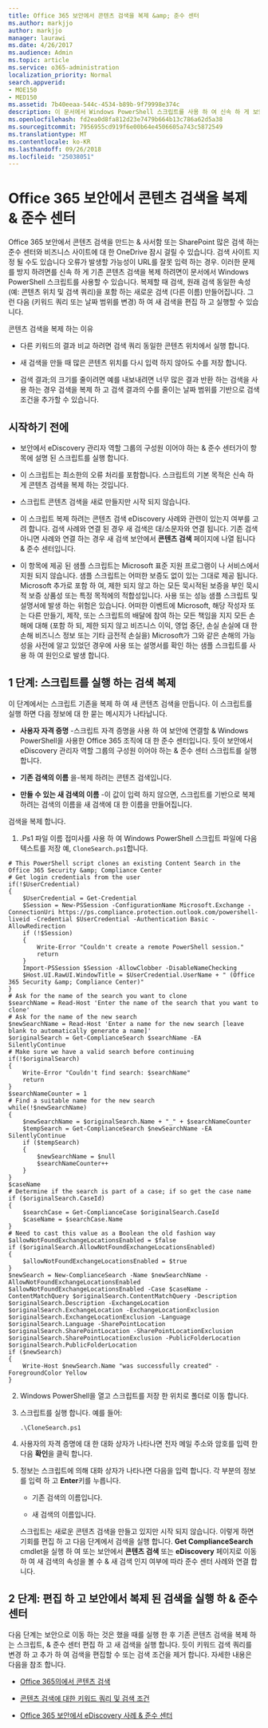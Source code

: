 ```yaml
---
title: Office 365 보안에서 콘텐츠 검색을 복제 &amp; 준수 센터
ms.author: markjjo
author: markjjo
manager: laurawi
ms.date: 4/26/2017
ms.audience: Admin
ms.topic: article
ms.service: o365-administration
localization_priority: Normal
search.appverid:
- MOE150
- MED150
ms.assetid: 7b40eeaa-544c-4534-b89b-9f79998e374c
description: 이 문서에서 Windows PowerShell 스크립트를 사용 하 여 신속 하 게 보안에서 기존 콘텐츠 검색을 복제 &amp; Compliane 센터 검색 합니다. 복제할 때 검색, 원래 검색 같은 속성을 포함 하는 새로운 검색 (새 이름) 만들어집니다. 그런 다음 (키워드 쿼리 또는 날짜 범위)을 변경 하 여 새 검색을 편집 하 고 스크립트를 실행 수 있습니다.
ms.openlocfilehash: fd2ea0d8fa812d23e7479b664b13c786a62d5a38
ms.sourcegitcommit: 7956955cd919f6e00b64e4506605a743c5872549
ms.translationtype: MT
ms.contentlocale: ko-KR
ms.lasthandoff: 09/26/2018
ms.locfileid: "25038051"
---
```

# <a name="clone-a-content-search-in-the-office-365-security-amp-compliance-center"></a>Office 365 보안에서 콘텐츠 검색을 복제 &amp; 준수 센터

Office 365 보안에서 콘텐츠 검색을 만드는 &amp; 사서함 또는 SharePoint 많은 검색 하는 준수 센터와 비즈니스 사이트에 대 한 OneDrive 잠시 걸릴 수 있습니다. 검색 사이트 지정 될 수도 있습니다 오류가 발생할 가능성이 URL를 잘못 입력 하는 경우. 이러한 문제를 방지 하려면를 신속 하 게 기존 콘텐츠 검색을 복제 하려면이 문서에서 Windows PowerShell 스크립트를 사용할 수 있습니다. 복제할 때 검색, 원래 검색 동일한 속성 (예: 콘텐츠 위치 및 검색 쿼리)을 포함 하는 새로운 검색 (다른 이름) 만들어집니다. 그런 다음 (키워드 쿼리 또는 날짜 범위를 변경) 하 여 새 검색을 편집 하 고 실행할 수 있습니다.
  
콘텐츠 검색을 복제 하는 이유
  
- 다른 키워드의 결과 비교 하려면 검색 쿼리 동일한 콘텐츠 위치에서 실행 합니다.
    
- 새 검색을 만들 때 많은 콘텐츠 위치를 다시 입력 하지 않아도 수를 저장 합니다.
    
- 검색 결과;의 크기를 줄이려면 예를 내보내려면 너무 많은 결과 반환 하는 검색을 사용 하는 경우 검색을 복제 하 고 검색 결과의 수를 줄이는 날짜 범위를 기반으로 검색 조건을 추가할 수 있습니다.
  
## <a name="before-you-begin"></a>시작하기 전에

- 보안에서 eDiscovery 관리자 역할 그룹의 구성원 이어야 하는 &amp; 준수 센터가이 항목에 설명 된 스크립트를 실행 합니다.
    
- 이 스크립트는 최소한의 오류 처리를 포함합니다. 스크립트의 기본 목적은 신속 하 게 콘텐츠 검색을 복제 하는 것입니다.
    
- 스크립트 콘텐츠 검색을 새로 만들지만 시작 되지 않습니다.
    
- 이 스크립트 복제 하려는 콘텐츠 검색 eDiscovery 사례와 관련이 있는지 여부를 고려 합니다. 검색 사례와 연결 된 경우 새 검색은 대/소문자와 연결 됩니다. 기존 검색 아니면 사례와 연결 하는 경우 새 검색 보안에서 **콘텐츠 검색** 페이지에 나열 됩니다 &amp; 준수 센터입니다. 
    
- 이 항목에 제공 된 샘플 스크립트는 Microsoft 표준 지원 프로그램이 나 서비스에서 지원 되지 않습니다. 샘플 스크립트는 어떠한 보증도 없이 있는 그대로 제공 됩니다. Microsoft 추가로 포함 하 여, 제한 되지 않고 하는 모든 묵시적된 보증을 부인 묵시적 보증 상품성 또는 특정 목적에의 적합성입니다. 사용 또는 성능 샘플 스크립트 및 설명서에 발생 하는 위험은 있습니다. 어떠한 이벤트에 Microsoft, 해당 작성자 또는 다른 만들기, 제작, 또는 스크립트의 배달에 참여 하는 모든 책임을 지지 모든 손해에 대해 (포함 하 되, 제한 되지 않고 비즈니스 이익, 영업 중단, 손실 손실에 대 한 손해 비즈니스 정보 또는 기타 금전적 손실을) Microsoft가 그와 같은 손해의 가능성을 사전에 알고 있었던 경우에 사용 또는 설명서를 확인 하는 샘플 스크립트를 사용 하 여 원인으로 발생 합니다.
  
## <a name="step-1-run-the-script-to-clone-a-search"></a>1 단계: 스크립트를 실행 하는 검색 복제

이 단계에서는 스크립트 기존을 복제 하 여 새 콘텐츠 검색을 만듭니다. 이 스크립트를 실행 하면 다음 정보에 대 한 묻는 메시지가 나타납니다.
  
- **사용자 자격 증명** -스크립트 자격 증명을 사용 하 여 보안에 연결할 &amp; Windows PowerShell을 사용한 Office 365 조직에 대 한 준수 센터입니다. 듯이 보안에서 eDiscovery 관리자 역할 그룹의 구성원 이어야 하는 &amp; 준수 센터 스크립트를 실행 합니다. 
    
- **기존 검색의 이름** 을-복제 하려는 콘텐츠 검색입니다. 
    
- **만들 수 있는 새 검색의 이름** -이 값이 입력 하지 않으면, 스크립트를 기반으로 복제 하려는 검색의 이름을 새 검색에 대 한 이름을 만들어집니다. 
    
검색을 복제 합니다.
  
1. .Ps1 파일 이름 접미사를 사용 하 여 Windows PowerShell 스크립트 파일에 다음 텍스트를 저장 예, `CloneSearch.ps1`합니다.
    
  ```
  # This PowerShell script clones an existing Content Search in the Office 365 Security &amp; Compliance Center
  # Get login credentials from the user
  if(!$UserCredential)
  {
      $UserCredential = Get-Credential
      $Session = New-PSSession -ConfigurationName Microsoft.Exchange -ConnectionUri https://ps.compliance.protection.outlook.com/powershell-liveid -Credential $UserCredential -Authentication Basic -AllowRedirection
      if (!$Session)
      {
          Write-Error "Couldn't create a remote PowerShell session."
          return
      }
      Import-PSSession $Session -AllowClobber -DisableNameChecking
      $Host.UI.RawUI.WindowTitle = $UserCredential.UserName + " (Office 365 Security &amp; Compliance Center)"
  }
  # Ask for the name of the search you want to clone
  $searchName = Read-Host 'Enter the name of the search that you want to clone'
  # Ask for the name of the new search
  $newSearchName = Read-Host 'Enter a name for the new search [leave blank to automatically generate a name]'
  $originalSearch = Get-ComplianceSearch $searchName -EA SilentlyContinue
  # Make sure we have a valid search before continuing
  if(!$originalSearch)
  {
      Write-Error "Couldn't find search: $searchName"
      return
  }
  $searchNameCounter = 1
  # Find a suitable name for the new search
  while(!$newSearchName)
  {
      $newSearchName = $originalSearch.Name + "_" + $searchNameCounter
      $tempSearch = Get-ComplianceSearch $newSearchName -EA SilentlyContinue
      if ($tempSearch)
      {
          $newSearchName = $null
          $searchNameCounter++
      }
  }
  $caseName
  # Determine if the search is part of a case; if so get the case name
  if ($originalSearch.CaseId)
  {
      $searchCase = Get-ComplianceCase $originalSearch.CaseId
      $caseName = $searchCase.Name
  }
  # Need to cast this value as a Boolean the old fashion way
  $allowNotFoundExchangeLocationsEnabled = $false
  if ($originalSearch.AllowNotFoundExchangeLocationsEnabled)
  {
      $allowNotFoundExchangeLocationsEnabled = $true
  }
  $newSearch = New-ComplianceSearch -Name $newSearchName -AllowNotFoundExchangeLocationsEnabled $allowNotFoundExchangeLocationsEnabled -Case $caseName -ContentMatchQuery $originalSearch.ContentMatchQuery -Description $originalSearch.Description -ExchangeLocation $originalSearch.ExchangeLocation -ExchangeLocationExclusion $originalSearch.ExchangeLocationExclusion -Language $originalSearch.Language -SharePointLocation $originalSearch.SharePointLocation -SharePointLocationExclusion $originalSearch.SharePointLocationExclusion -PublicFolderLocation $originalSearch.PublicFolderLocation
  if ($newSearch)
  {
      Write-Host $newSearch.Name "was successfully created" -ForegroundColor Yellow
  }
  ```

2. Windows PowerShell을 열고 스크립트를 저장 한 위치로 폴더로 이동 합니다.
    
3. 스크립트를 실행 합니다. 예를 들어:
    
    ```
    .\CloneSearch.ps1
    ```

4. 사용자의 자격 증명에 대 한 대화 상자가 나타나면 전자 메일 주소와 암호를 입력 한 다음 **확인**을 클릭 합니다.
    
5. 정보는 스크립트에 의해 대화 상자가 나타나면 다음을 입력 합니다. 각 부분의 정보를 입력 하 고 **Enter**키를 누릅니다.
    
    - 기존 검색의 이름입니다.
    
    - 새 검색의 이름입니다.
    
    스크립트는 새로운 콘텐츠 검색을 만들고 있지만 시작 되지 않습니다. 이렇게 하면 기회를 편집 하 고 다음 단계에서 검색을 실행 합니다. **Get ComplianceSearch** cmdlet을 실행 하 여 또는 보안에서 **콘텐츠 검색** 또는 **eDiscovery** 페이지로 이동 하 여 새 검색의 속성을 볼 수 &amp; 새 검색 인지 여부에 따라 준수 센터 사례와 연결 합니다. 
  
## <a name="step-2-edit-and-run-the-cloned-search-in-the-security-amp-compliance-center"></a>2 단계: 편집 하 고 보안에서 복제 된 검색을 실행 하 &amp; 준수 센터

다음 단계는 보안으로 이동 하는 것은 했을 때를 실행 한 후 기존 콘텐츠 검색을 복제 하는 스크립트, &amp; 준수 센터 편집 하 고 새 검색을 실행 합니다. 듯이 키워드 검색 쿼리를 변경 하 고 추가 하 여 검색을 편집할 수 또는 검색 조건을 제거 합니다. 자세한 내용은 다음을 참조 합니다.
  
- [Office 365의에서 콘텐츠 검색](content-search.md)
    
- [콘텐츠 검색에 대한 키워드 쿼리 및 검색 조건](keyword-queries-and-search-conditions.md)
    
- [Office 365 보안에서 eDiscovery 사례 &amp; 준수 센터](ediscovery-cases.md)
